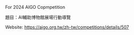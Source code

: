 For 2024 AIGO Copmpetition

題目：AI輔助博物館展場行動導覽

Website: https://aigo.org.tw/zh-tw/competitions/details/507
